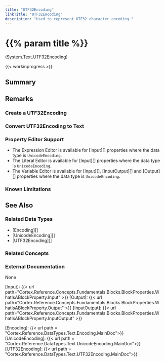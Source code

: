 ```yaml
---
title: "UTF32Encoding"
linkTitle: "UTF32Encoding"
description: "Used to represent UTF32 character encoding."
---
```


# {{% param title %}}

<p class="namespace">(System.Text.UTF32Encoding)</p>

{{< workinprogress >}}

## Summary

## Remarks

### Create a UTF32Encoding

### Convert UTF32Encoding to Text

### Property Editor Support

- The Expression Editor is available for [Input][] properties where the data type is `UnicodeEncoding`.
- The Literal Editor is available for [Input][] properties where the data type is `UnicodeEncoding`.
- The Variable Editor is available for [Input][], [InputOutput][] and [Output][] properties where the data type is `UnicodeEncoding`.

### Known Limitations

## See Also

### Related Data Types

- [Encoding][]
- [UnicodeEncoding][]
- [UTF32Encoding][]

### Related Concepts

### External Documentation

None

[Input]: {{< url path="Cortex.Reference.Concepts.Fundamentals.Blocks.BlockProperties.WhatIsABlockProperty.Input" >}}
[Output]: {{< url path="Cortex.Reference.Concepts.Fundamentals.Blocks.BlockProperties.WhatIsABlockProperty.Output" >}}
[InputOutput]: {{< url path="Cortex.Reference.Concepts.Fundamentals.Blocks.BlockProperties.WhatIsABlockProperty.InputOutput" >}}

[Encoding]: {{< url path = "Cortex.Reference.DataTypes.Text.Encoding.MainDoc">}}
[UnicodeEncoding]: {{< url path = "Cortex.Reference.DataTypes.Text.UnicodeEncoding.MainDoc">}}
[UTF32Encoding]: {{< url path = "Cortex.Reference.DataTypes.Text.UTF32Encoding.MainDoc">}}
